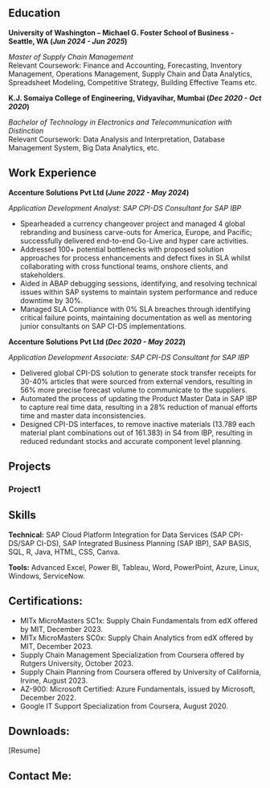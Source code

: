 ## Education
**University of Washington – Michael G. Foster School of Business - Seattle, WA                                                     (_Jun 2024 - Jun 2025_)**

*Master of Supply Chain Management*		       	                                                                  
Relevant Coursework: Finance and Accounting, Forecasting, Inventory Management, Operations Management, Supply Chain and Data Analytics, Spreadsheet Modeling, Competitive Strategy, Building Effective Teams etc.

**K.J. Somaiya College of Engineering, Vidyavihar, Mumbai                                                                           (_Dec 2020 - Oct 2020_)**

*Bachelor of Technology in Electronics and Telecommunication with Distinction*                               
Relevant Coursework: Data Analysis and Interpretation, Database Management System, Big Data Analytics, etc.

    
## Work Experience
**Accenture Solutions Pvt Ltd                                                                                                      (_June 2022 - May 2024_)**

*Application Development Analyst: SAP CPI-DS Consultant for SAP IBP*
- Spearheaded a currency changeover project and managed 4 global rebranding and business carve-outs for America, Europe, and Pacific; successfully delivered end-to-end Go-Live and hyper care activities.
- Addressed 100+ potential bottlenecks with proposed solution approaches for process enhancements and defect fixes in SLA whilst collaborating with cross functional teams, onshore clients, and stakeholders.
- Aided in ABAP debugging sessions, identifying, and resolving technical issues within SAP systems to maintain system performance and reduce downtime by 30%.
- Managed SLA Compliance with 0% SLA breaches through identifying critical failure points, maintaining documentation as well as mentoring junior consultants on SAP CI-DS implementations.

**Accenture Solutions Pvt Ltd                                                                                                       (_Dec 2020 - May 2022_)**

*Application Development Associate: SAP CPI-DS Consultant for SAP IBP*
- Delivered global CPI-DS solution to generate stock transfer receipts for 30-40% articles that were sourced from external vendors, resulting in 56% more precise forecast volume to communicate to the suppliers.
- Automated the process of updating the Product Master Data in SAP IBP to capture real time data, resulting in a 28% reduction of manual efforts time and master data inconsistencies.
- Designed CPI-DS interfaces, to remove inactive materials (13.789 each material plant combinations out of 161.383) in S4 from IBP, resulting in reduced redundant stocks and accurate component level planning.

## Projects 
### Project1


## Skills  
**Technical:** SAP Cloud Platform Integration for Data Services (SAP CPI-DS/SAP CI-DS), SAP Integrated Business Planning (SAP IBP), SAP BASIS, SQL, R, Java, HTML, CSS, Canva.

**Tools:** Advanced Excel, Power BI, Tableau, Word, PowerPoint, Azure, Linux, Windows, ServiceNow.

## Certifications:
- MITx MicroMasters SC1x: Supply Chain Fundamentals from edX offered by MIT, December 2023.
- MITx MicroMasters SC0x: Supply Chain Analytics from edX offered by MIT, December 2023.
- Supply Chain Management Specialization from Coursera offered by Rutgers University, October 2023.
- Supply Chain Planning from Coursera offered by University of California, Irvine, August 2023.
- AZ-900: Microsoft Certified: Azure Fundamentals, issued by Microsoft, December 2022.
- Google IT Support Specialization from Coursera, August 2020.


## Downloads:
 [Resume] 
## Contact Me:

